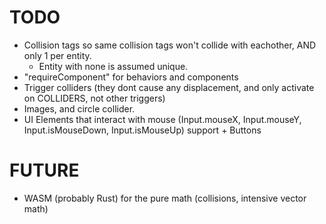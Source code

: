 # TODO

- Collision tags so same collision tags won't collide with eachother, AND only 1 per entity.
    - Entity with none is assumed unique.
- "requireComponent" for behaviors and components
- Trigger colliders (they dont cause any displacement, and only activate on COLLIDERS, not other triggers)
- Images, and circle collider.
- UI Elements that interact with mouse (Input.mouseX, Input.mouseY, Input.isMouseDown, Input.isMouseUp) support + Buttons

# FUTURE

- WASM (probably Rust) for the pure math (collisions, intensive vector math)
